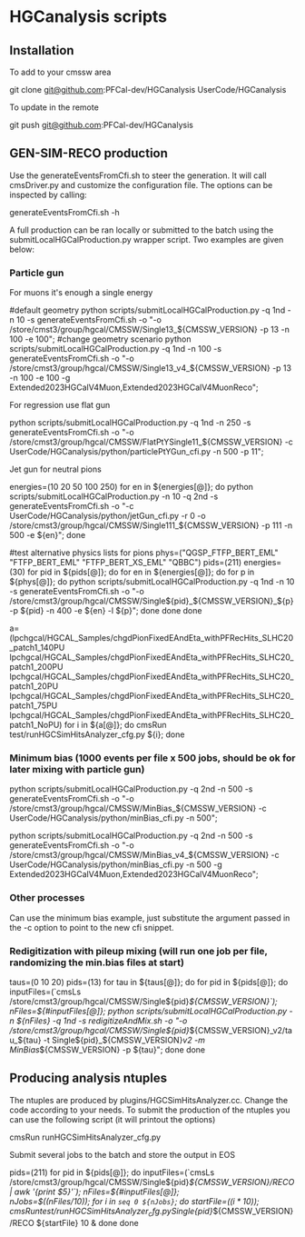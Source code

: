 # HGCanalysis scripts

## Installation 

To add to your cmssw area

git clone git@github.com:PFCal-dev/HGCanalysis UserCode/HGCanalysis

To update in the remote

git push git@github.com:PFCal-dev/HGCanalysis

## GEN-SIM-RECO production

Use the generateEventsFromCfi.sh to steer the generation.
It will call cmsDriver.py and customize the configuration file.
The options can be inspected by calling:

generateEventsFromCfi.sh -h

A full production can be ran locally or submitted to the batch using 
the submitLocalHGCalProduction.py wrapper script. Two examples are given below:

### Particle gun 

For muons it's enough a single energy

#default geometry
python scripts/submitLocalHGCalProduction.py -q 1nd -n 10 -s generateEventsFromCfi.sh -o "-o /store/cmst3/group/hgcal/CMSSW/Single13_${CMSSW_VERSION} -p 13 -n 100 -e 100";
#change geometry scenario
python scripts/submitLocalHGCalProduction.py -q 1nd -n 100 -s generateEventsFromCfi.sh -o "-o /store/cmst3/group/hgcal/CMSSW/Single13_v4_${CMSSW_VERSION} -p 13 -n 100 -e 100 -g Extended2023HGCalV4Muon,Extended2023HGCalV4MuonReco";

For regression use flat gun

python scripts/submitLocalHGCalProduction.py -q 1nd -n 250 -s generateEventsFromCfi.sh -o "-o /store/cmst3/group/hgcal/CMSSW/FlatPtYSingle11_${CMSSW_VERSION} -c UserCode/HGCanalysis/python/particlePtYGun_cfi.py -n 500 -p 11";

Jet gun for neutral pions

energies=(10 20 50 100 250)
for en in ${energies[@]}; do 
    python scripts/submitLocalHGCalProduction.py -n 10 -q 2nd -s generateEventsFromCfi.sh -o "-c UserCode/HGCanalysis/python/jetGun_cfi.py -r 0 -o /store/cmst3/group/hgcal/CMSSW/Single111_${CMSSW_VERSION} -p 111 -n 500 -e ${en}"; 
done

#test alternative physics lists for pions
phys=("QGSP_FTFP_BERT_EML" "FTFP_BERT_EML" "FTFP_BERT_XS_EML" "QBBC")
pids=(211)
energies=(30)
for pid in ${pids[@]}; do
    for en in ${energies[@]}; do
    	for p in ${phys[@]}; do
        python scripts/submitLocalHGCalProduction.py -q 1nd -n 10 -s generateEventsFromCfi.sh -o "-o /store/cmst3/group/hgcal/CMSSW/Single${pid}_${CMSSW_VERSION}_${p} -p ${pid} -n 400 -e ${en} -l ${p}";
        done
    done
done


a=(lpchgcal/HGCAL_Samples/chgdPionFixedEAndEta_withPFRecHits_SLHC20_patch1_140PU lpchgcal/HGCAL_Samples/chgdPionFixedEAndEta_withPFRecHits_SLHC20_patch1_200PU lpchgcal/HGCAL_Samples/chgdPionFixedEAndEta_withPFRecHits_SLHC20_patch1_20PU lpchgcal/HGCAL_Samples/chgdPionFixedEAndEta_withPFRecHits_SLHC20_patch1_75PU lpchgcal/HGCAL_Samples/chgdPionFixedEAndEta_withPFRecHits_SLHC20_patch1_NoPU)
for i in ${a[@]}; do 
    cmsRun test/runHGCSimHitsAnalyzer_cfg.py ${i}; 
done

### Minimum bias (1000 events per file x 500 jobs, should be ok for later mixing with particle gun)

python scripts/submitLocalHGCalProduction.py -q 2nd -n 500 -s generateEventsFromCfi.sh -o "-o /store/cmst3/group/hgcal/CMSSW/MinBias_${CMSSW_VERSION} -c UserCode/HGCanalysis/python/minBias_cfi.py -n 500";

python scripts/submitLocalHGCalProduction.py -q 2nd -n 500 -s generateEventsFromCfi.sh -o "-o /store/cmst3/group/hgcal/CMSSW/MinBias_v4_${CMSSW_VERSION} -c UserCode/HGCanalysis/python/minBias_cfi.py -n 500 -g Extended2023HGCalV4Muon,Extended2023HGCalV4MuonReco";

### Other processes

Can use the minimum bias example, just substitute the argument passed in the -c option to point to the new cfi snippet.

### Redigitization with pileup mixing (will run one job per file, randomizing the min.bias files at start)

taus=(0 10 20)
pids=(13)
for tau in ${taus[@]}; do
    for pid in ${pids[@]}; do
        inputFiles=(`cmsLs /store/cmst3/group/hgcal/CMSSW/Single${pid}_${CMSSW_VERSION}`);
	nFiles=${#inputFiles[@]};
	python scripts/submitLocalHGCalProduction.py -n ${nFiles} -q 1nd -s redigitizeAndMix.sh -o "-o /store/cmst3/group/hgcal/CMSSW/Single${pid}_${CMSSW_VERSION}_v2/tau_${tau} -t Single${pid}_${CMSSW_VERSION}_v2 -m MinBias_${CMSSW_VERSION} -p ${tau}";
done
done
    

## Producing analysis ntuples

The ntuples are produced by plugins/HGCSimHitsAnalyzer.cc.  Change the code according to your needs.
To submit the production of the ntuples you can use the following script (it will printout the options)

cmsRun runHGCSimHitsAnalyzer_cfg.py

Submit several jobs to the batch and store the output in EOS

pids=(211)
for pid in ${pids[@]}; do
    inputFiles=(`cmsLs /store/cmst3/group/hgcal/CMSSW/Single${pid}_${CMSSW_VERSION}/RECO | awk '{print $5}'`);
    nFiles=${#inputFiles[@]};	
    nJobs=$((nFiles/10));
    for i in `seq 0 ${nJobs}`; do
    	startFile=$((i*10));
    	cmsRun test/runHGCSimHitsAnalyzer_cfg.py Single${pid}_${CMSSW_VERSION}/RECO ${startFile} 10 & 
    done
done
